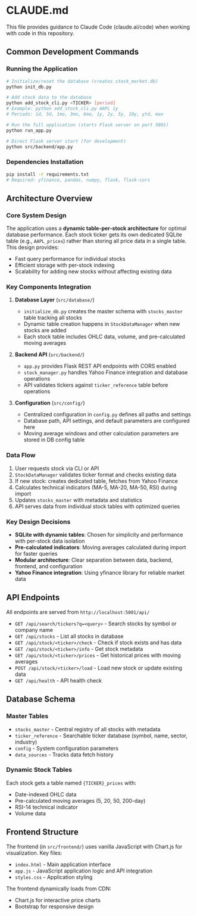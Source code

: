 # CLAUDE.md

This file provides guidance to Claude Code (claude.ai/code) when working with code in this repository.

## Common Development Commands

### Running the Application
```bash
# Initialize/reset the database (creates stock_market.db)
python init_db.py

# Add stock data to the database
python add_stock_cli.py <TICKER> [period]
# Example: python add_stock_cli.py AAPL 1y
# Periods: 1d, 5d, 1mo, 3mo, 6mo, 1y, 2y, 5y, 10y, ytd, max

# Run the full application (starts Flask server on port 5001)
python run_app.py

# Direct Flask server start (for development)
python src/backend/app.py
```

### Dependencies Installation
```bash
pip install -r requirements.txt
# Required: yfinance, pandas, numpy, flask, flask-cors
```

## Architecture Overview

### Core System Design
The application uses a **dynamic table-per-stock architecture** for optimal database performance. Each stock ticker gets its own dedicated SQLite table (e.g., `AAPL_prices`) rather than storing all price data in a single table. This design provides:
- Fast query performance for individual stocks
- Efficient storage with per-stock indexing
- Scalability for adding new stocks without affecting existing data

### Key Components Integration

1. **Database Layer** (`src/database/`)
   - `initialize_db.py` creates the master schema with `stocks_master` table tracking all stocks
   - Dynamic table creation happens in `StockDataManager` when new stocks are added
   - Each stock table includes OHLC data, volume, and pre-calculated moving averages

2. **Backend API** (`src/backend/`)
   - `app.py` provides Flask REST API endpoints with CORS enabled
   - `stock_manager.py` handles Yahoo Finance integration and database operations
   - API validates tickers against `ticker_reference` table before operations

3. **Configuration** (`src/config/`)
   - Centralized configuration in `config.py` defines all paths and settings
   - Database path, API settings, and default parameters are configured here
   - Moving average windows and other calculation parameters are stored in DB config table

### Data Flow
1. User requests stock via CLI or API
2. `StockDataManager` validates ticker format and checks existing data
3. If new stock: creates dedicated table, fetches from Yahoo Finance
4. Calculates technical indicators (MA-5, MA-20, MA-50, RSI) during import
5. Updates `stocks_master` with metadata and statistics
6. API serves data from individual stock tables with optimized queries

### Key Design Decisions
- **SQLite with dynamic tables**: Chosen for simplicity and performance with per-stock data isolation
- **Pre-calculated indicators**: Moving averages calculated during import for faster queries
- **Modular architecture**: Clear separation between data, backend, frontend, and configuration
- **Yahoo Finance integration**: Using yfinance library for reliable market data

## API Endpoints

All endpoints are served from `http://localhost:5001/api/`

- `GET /api/search/tickers?q=<query>` - Search stocks by symbol or company name
- `GET /api/stocks` - List all stocks in database
- `GET /api/stock/<ticker>/check` - Check if stock exists and has data
- `GET /api/stock/<ticker>/info` - Get stock metadata
- `GET /api/stock/<ticker>/prices` - Get historical prices with moving averages
- `POST /api/stock/<ticker>/load` - Load new stock or update existing data
- `GET /api/health` - API health check

## Database Schema

### Master Tables
- `stocks_master` - Central registry of all stocks with metadata
- `ticker_reference` - Searchable ticker database (symbol, name, sector, industry)
- `config` - System configuration parameters
- `data_sources` - Tracks data fetch history

### Dynamic Stock Tables
Each stock gets a table named `{TICKER}_prices` with:
- Date-indexed OHLC data
- Pre-calculated moving averages (5, 20, 50, 200-day)
- RSI-14 technical indicator
- Volume data

## Frontend Structure

The frontend (in `src/frontend/`) uses vanilla JavaScript with Chart.js for visualization. Key files:
- `index.html` - Main application interface
- `app.js` - JavaScript application logic and API integration
- `styles.css` - Application styling

The frontend dynamically loads from CDN:
- Chart.js for interactive price charts
- Bootstrap for responsive design